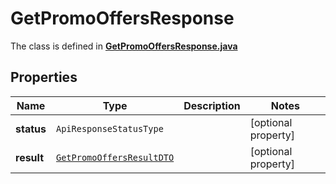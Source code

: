 

# GetPromoOffersResponse

The class is defined in **[GetPromoOffersResponse.java](../../src/main/java/org/openapitools/model/GetPromoOffersResponse.java)**

## Properties

Name | Type | Description | Notes
------------ | ------------- | ------------- | -------------
**status** | `ApiResponseStatusType` |  |  [optional property]
**result** | [`GetPromoOffersResultDTO`](GetPromoOffersResultDTO.md) |  |  [optional property]





